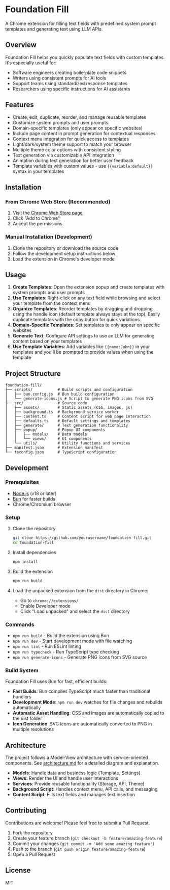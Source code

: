# Foundation Fill

A Chrome extension for filling text fields with predefined system prompt templates and generating text using LLM APIs.

## Overview

Foundation Fill helps you quickly populate text fields with custom templates. It's especially useful for:

- Software engineers creating boilerplate code snippets
- Writers using consistent prompts for AI tools
- Support teams using standardized response templates
- Researchers using specific instructions for AI assistants

## Features

- Create, edit, duplicate, reorder, and manage reusable templates
- Customize system prompts and user prompts
- Domain-specific templates (only appear on specific websites)
- Include page content in prompt generation for contextual responses
- Context menu integration for quick access to templates
- Light/dark/system theme support to match your browser
- Multiple theme color options with consistent styling
- Text generation via customizable API integration
- Animation during text generation for better user feedback
- Template variables with custom values - use `{{variable:default}}` syntax in your templates

## Installation

### From Chrome Web Store (Recommended)

1. Visit the [Chrome Web Store page](https://chrome.google.com/webstore/detail/foundation-fill/TBD)
2. Click "Add to Chrome"
3. Accept the permissions

### Manual Installation (Development)

1. Clone the repository or download the source code
2. Follow the development setup instructions below
3. Load the extension in Chrome's developer mode

## Usage

1. **Create Templates**: Open the extension popup and create templates with system prompts and user prompts
2. **Use Templates**: Right-click on any text field while browsing and select your template from the context menu
3. **Organize Templates**: Reorder templates by dragging and dropping using the handle icon (default template always
   stays at the top). Easily duplicate templates with the copy button for quick variations.
4. **Domain-Specific Templates**: Set templates to only appear on specific websites
5. **Generate Text**: Configure API settings to use an LLM for generating content based on your templates
6. **Use Template Variables**: Add variables like `{{name:John}}` in your templates and you'll be prompted to provide
   values when using the template

## Project Structure

```
foundation-fill/
├── scripts/           # Build scripts and configuration
│   ├── bun.config.js  # Bun build configuration
│   └── generate-icons.js # Script to generate PNG icons from SVG
├── src/               # Source code
│   ├── assets/        # Static assets (CSS, images, js)
│   ├── background.ts  # Background service worker
│   ├── content.ts     # Content script for web page interaction
│   ├── defaults.ts    # Default settings and templates
│   ├── generate/      # Text generation functionality
│   ├── popup/         # Popup UI components
│   │   ├── models/    # Data models
│   │   └── views/     # UI components
│   └── utils/         # Utility functions and services
├── manifest.json      # Extension manifest
└── tsconfig.json      # TypeScript configuration
```

## Development

### Prerequisites

- [Node.js](https://nodejs.org/) (v18 or later)
- [Bun](https://bun.sh/) for faster builds
- Chrome/Chromium browser

### Setup

1. Clone the repository
   ```bash
   git clone https://github.com/yourusername/foundation-fill.git
   cd foundation-fill
   ```

2. Install dependencies
   ```bash
   npm install
   ```

3. Build the extension
   ```bash
   npm run build
   ```

4. Load the unpacked extension from the `dist` directory in Chrome:
    - Go to `chrome://extensions/`
    - Enable Developer mode
    - Click "Load unpacked" and select the `dist` directory

### Commands

- `npm run build` - Build the extension using Bun
- `npm run dev` - Start development mode with file watching
- `npm run lint` - Run ESLint linting
- `npm run typecheck` - Run TypeScript type checking
- `npm run generate-icons` - Generate PNG icons from SVG source

### Build System

Foundation Fill uses Bun for fast, efficient builds:

- **Fast Builds**: Bun compiles TypeScript much faster than traditional bundlers
- **Development Mode**: `npm run dev` watches for file changes and rebuilds automatically
- **Automatic Asset Handling**: CSS and images are automatically copied to the dist folder
- **Icon Generation**: SVG icons are automatically converted to PNG in multiple resolutions

## Architecture

The project follows a Model-View architecture with service-oriented components. See [architecture.md](architecture.md)
for a detailed diagram and explanation.

- **Models**: Handle data and business logic (Template, Settings)
- **Views**: Render the UI and handle user interactions
- **Services**: Provide reusable functionality (Storage, API, Theme)
- **Background Script**: Handles context menu, API calls, and messaging
- **Content Script**: Fills text fields and manages text insertion

## Contributing

Contributions are welcome! Please feel free to submit a Pull Request.

1. Fork the repository
2. Create your feature branch (`git checkout -b feature/amazing-feature`)
3. Commit your changes (`git commit -m 'Add some amazing feature'`)
4. Push to the branch (`git push origin feature/amazing-feature`)
5. Open a Pull Request

## License

MIT